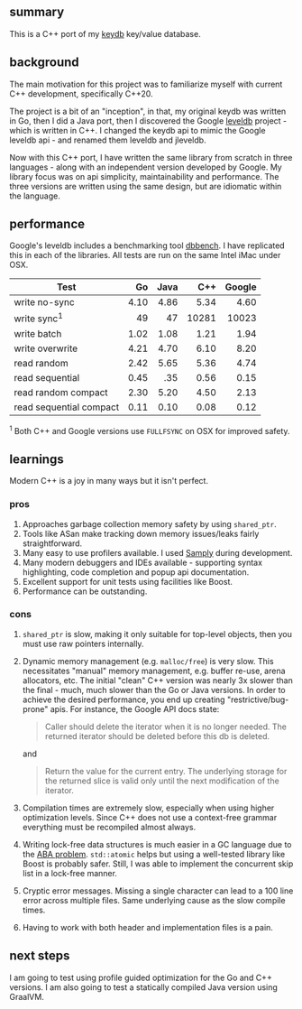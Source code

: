 ## summary

This is a C++ port of my [keydb](https://github.com/robaho/leveldb) key/value database.

## background

The main motivation for this project was to familiarize myself with current C++ development, specifically C++20.

The project is a bit of an "inception", in that, my original keydb was written in Go, then I did a Java port, then I discovered the Google [leveldb](github.com/google/leveldb) project - which is written in C++. I changed the keydb api to mimic the Google leveldb api - and renamed them leveldb and jleveldb.

Now with this C++ port, I have written the same library from scratch in three languages - along with an independent version developed by Google. My library focus was on api simplicity, maintainability and performance. The three versions are written using the same design, but are idiomatic within the language.

## performance

Google's leveldb includes a benchmarking tool [dbbench](https://github.com/google/leveldb/blob/068d5ee1a3ac40dabd00d211d5013af44be55bea/benchmarks/db_bench.cc). I have replicated this in each of the libraries. All tests are run on the same Intel iMac under OSX.

| Test | Go     | Java | C++ | Google |
| ---  | ---: | ---: | ---: | ---: |
| write no-sync | 4.10 | 4.86 | 5.34 | 4.60 |
| write sync<sup>1</sup> | 49 | 47 | 10281 | 10023 |
| write batch | 1.02 | 1.08 | 1.21 | 1.94 |
| write overwrite | 4.21 | 4.70 | 6.10 | 8.20 |
| read random | 2.42 | 5.65 | 5.36 | 4.74 |
| read sequential | 0.45 | .35 | 0.56 | 0.15 |
| read random compact | 2.30 | 5.20 | 4.50 | 2.13 |
| read sequential compact | 0.11 | 0.10 | 0.08 | 0.12 |

<sup>1</sup> Both C++ and Google versions use `FULLFSYNC` on OSX for improved safety.

## learnings

Modern C++ is a joy in many ways but it isn't perfect.

### pros

1. Approaches garbage collection memory safety by using `shared_ptr`.
1. Tools like ASan make tracking down memory issues/leaks fairly straightforward.
1. Many easy to use profilers available. I used [Samply](https://github.com/mstange/samply) during development.
1. Many modern debuggers and IDEs available - supporting syntax highlighting, code completion and popup api documentation.
1. Excellent support for unit tests using facilities like Boost.
1. Performance can be outstanding.

### cons

1. `shared_ptr` is slow, making it only suitable for top-level objects, then you must use raw pointers internally.
1. Dynamic memory management (e.g. `malloc/free`) is very slow. This necessitates "manual" memory management, e.g. buffer re-use, arena allocators, etc. The initial "clean" C++ version was nearly 3x slower than the final - much, much slower than the Go or Java versions. In order to achieve the desired performance, you end up creating "restrictive/bug-prone" apis. For instance, the Google API docs state:

    > Caller should delete the iterator when it is no longer needed.
    The returned iterator should be deleted before this db is deleted.

    and

    > Return the value for the current entry.  The underlying storage for
    the returned slice is valid only until the next modification of the iterator.


1. Compilation times are extremely slow, especially when using higher optimization levels. Since C++ does not use a context-free grammar everything must be recompiled almost always.
1. Writing lock-free data structures is much easier in a GC language due to the [ABA problem](https://en.wikipedia.org/wiki/ABA_problem). `std::atomic` helps but using a well-tested library like Boost is probably safer. Still, I was able to implement the concurrent skip list in a lock-free manner.
1. Cryptic error messages. Missing a single character can lead to a 100 line error across multiple files. Same underlying cause as the slow compile times.
1. Having to work with both header and implementation files is a pain.

## next steps

I am going to test using profile guided optimization for the Go and C++ versions. I am also going to test a statically compiled Java version using GraalVM.
